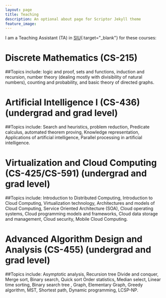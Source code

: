 ```yaml
---
layout: page
title: Teaching
description: An optional about page for Scriptor Jekyll theme
feature_image:
---
```


I am a Teaching Assistant (TA)  in [SIU](https://www.siu.edu){:target="_blank"} for these courses: 

# Discrete Mathematics (CS-215)
##Topics include:
logic and proof, sets and functions, induction and recursion, number theory (dealing mostly with divisibility of natural numbers), counting and probability, and basic theory of directed graphs.

# Artificial Intelligence I (CS-436) (undergrad and grad level)
##Topics include:
Search and heuristics, problem reduction, Predicate calculus, automated theorem proving, Knowledge representation, Applications of artificial intelligence, Parallel processing in artificial intelligence.

# Virtualization and Cloud Computing (CS-425/CS-591) (undergrad and grad level)
##Topics include:
Introduction to Distributed Computing, Introduction to Cloud Computing, Virtualization technology, Architectures and models of Cloud Computing, Service Oriented Architecture (SOA), Cloud operating systems, Cloud programming models and frameworks, Cloud data storage and management, Cloud security, Mobile Cloud Computing.

# Advanced Algorithm Design and Analysis (CS-455) (undergrad and grad level)
##Topics include:
Asymptotic analysis, Recursion tree Divide and conquer, Merge sort, Binary search, Quick sort Order statistics, Median select, Linear time sorting, Binary search tree , Graph, Elementary Graph, Greedy algorithm, MST, Shortest path, Dynamic programming, LCSP-NP.



